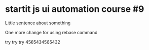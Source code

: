 # startit js ui automation course #9

Little sentence about something

One more change for using rebase command


try try try
4565434565432
